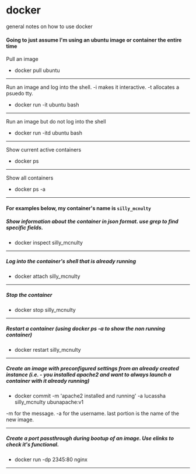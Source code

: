 # docker
general notes on how to use docker

#### Going to just assume I'm using an ubuntu image or container the entire time

Pull an image

* docker pull ubuntu

<hr>

Run an image and log into the shell. -i makes it interactive. -t allocates a psuedo tty.

* docker run -it ubuntu bash

<hr>

Run an image but do not log into the shell

* docker run -itd ubuntu bash

<hr>

Show current active containers

* docker ps

<hr>

Show all containers

* docker ps -a

<hr>

#### For examples below, my container's name is `silly_mcnulty`

##### Show information about the container in json format. use grep to find specific fields. 

* docker inspect silly_mcnulty

<hr>

##### Log into the container's shell that is already running

* docker attach silly_mcnulty

<hr>

##### Stop the container 

* docker stop silly_mcnulty

<hr>

##### Restart a container (using docker ps -a to show the non running container)

* docker restart silly_mcnulty

<hr>

##### Create an image with preconfigured settings from an already created instance (i.e. - you installed apache2 and want to always launch a container with it already running)

* docker commit -m 'apache2 installed and running' -a lucassha silly_mcnulty ubunapache:v1

-m for the message. -a for the username. last portion is the name of the new image.

<hr>

##### Create a port passthrough during bootup of an image. Use elinks to check it's functional.

* docker run -dp 2345:80 nginx

<hr>




